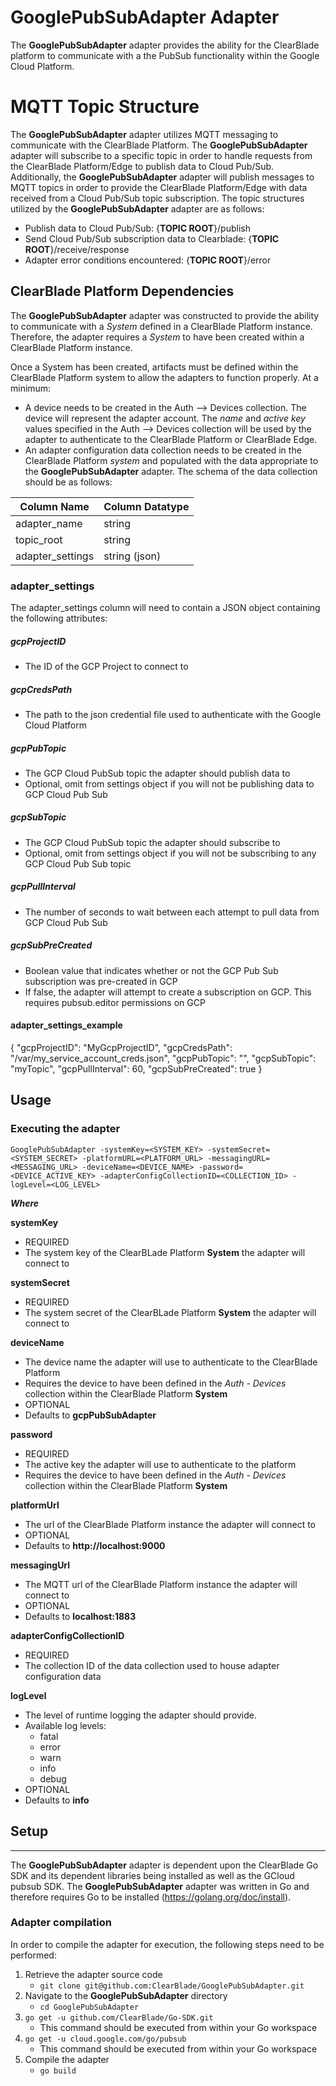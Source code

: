 # GooglePubSubAdapter Adapter

The __GooglePubSubAdapter__ adapter provides the ability for the ClearBlade platform to communicate with a the PubSub functionality within the Google Cloud Platform. 

# MQTT Topic Structure
The __GooglePubSubAdapter__ adapter utilizes MQTT messaging to communicate with the ClearBlade Platform. The __GooglePubSubAdapter__ adapter will subscribe to a specific topic in order to handle requests from the ClearBlade Platform/Edge to publish data to Cloud Pub/Sub. Additionally, the __GooglePubSubAdapter__ adapter will publish messages to MQTT topics in order to provide the ClearBlade Platform/Edge with data received from a Cloud Pub/Sub topic subscription. The topic structures utilized by the __GooglePubSubAdapter__ adapter are as follows:

  * Publish data to Cloud Pub/Sub: {__TOPIC ROOT__}/publish
  * Send Cloud Pub/Sub subscription data to Clearblade: {__TOPIC ROOT__}/receive/response
  * Adapter error conditions encountered: {__TOPIC ROOT__}/error


## ClearBlade Platform Dependencies
The __GooglePubSubAdapter__ adapter was constructed to provide the ability to communicate with a _System_ defined in a ClearBlade Platform instance. Therefore, the adapter requires a _System_ to have been created within a ClearBlade Platform instance.

Once a System has been created, artifacts must be defined within the ClearBlade Platform system to allow the adapters to function properly. At a minimum: 

  * A device needs to be created in the Auth --> Devices collection. The device will represent the adapter account. The _name_ and _active key_ values specified in the Auth --> Devices collection will be used by the adapter to authenticate to the ClearBlade Platform or ClearBlade Edge. 
  * An adapter configuration data collection needs to be created in the ClearBlade Platform _system_ and populated with the data appropriate to the __GooglePubSubAdapter__ adapter. The schema of the data collection should be as follows:


| Column Name      | Column Datatype |
| ---------------- | --------------- |
| adapter_name     | string          |
| topic_root       | string          |
| adapter_settings | string (json)   |

### adapter_settings
The adapter_settings column will need to contain a JSON object containing the following attributes:

##### gcpProjectID
* The ID of the GCP Project to connect to

##### gcpCredsPath
* The path to the json credential file used to authenticate with the Google Cloud Platform

##### gcpPubTopic
* The GCP Cloud PubSub topic the adapter should publish data to
* Optional, omit from settings object if you will not be publishing data to GCP Cloud Pub Sub

##### gcpSubTopic
* The GCP Cloud PubSub topic the adapter should subscribe to
* Optional, omit from settings object if you will not be subscribing to any GCP Cloud Pub Sub topic

##### gcpPullInterval
* The number of seconds to wait between each attempt to pull data from GCP Cloud Pub Sub

##### gcpSubPreCreated
* Boolean value that indicates whether or not the GCP Pub Sub subscription was pre-created in GCP
* If false, the adapter will attempt to create a subscription on GCP. This requires pubsub.editor permissions on GCP

#### adapter_settings_example
{
  "gcpProjectID": "MyGcpProjectID",
  "gcpCredsPath": "/var/my_service_account_creds.json",
  "gcpPubTopic": "",
  "gcpSubTopic": "myTopic",
  "gcpPullInterval": 60,
  "gcpSubPreCreated": true
}

## Usage

### Executing the adapter

`GooglePubSubAdapter -systemKey=<SYSTEM_KEY> -systemSecret=<SYSTEM_SECRET> -platformURL=<PLATFORM_URL> -messagingURL=<MESSAGING_URL> -deviceName=<DEVICE_NAME> -password=<DEVICE_ACTIVE_KEY> -adapterConfigCollectionID=<COLLECTION_ID> -logLevel=<LOG_LEVEL>`

   __*Where*__ 

   __systemKey__
  * REQUIRED
  * The system key of the ClearBLade Platform __System__ the adapter will connect to

   __systemSecret__
  * REQUIRED
  * The system secret of the ClearBLade Platform __System__ the adapter will connect to
   
   __deviceName__
  * The device name the adapter will use to authenticate to the ClearBlade Platform
  * Requires the device to have been defined in the _Auth - Devices_ collection within the ClearBlade Platform __System__
  * OPTIONAL
  * Defaults to __gcpPubSubAdapter__
   
   __password__
  * REQUIRED
  * The active key the adapter will use to authenticate to the platform
  * Requires the device to have been defined in the _Auth - Devices_ collection within the ClearBlade Platform __System__
   
   __platformUrl__
  * The url of the ClearBlade Platform instance the adapter will connect to
  * OPTIONAL
  * Defaults to __http://localhost:9000__

   __messagingUrl__
  * The MQTT url of the ClearBlade Platform instance the adapter will connect to
  * OPTIONAL
  * Defaults to __localhost:1883__

   __adapterConfigCollectionID__
  * REQUIRED 
  * The collection ID of the data collection used to house adapter configuration data

   __logLevel__
  * The level of runtime logging the adapter should provide.
  * Available log levels:
    * fatal
    * error
    * warn
    * info
    * debug
  * OPTIONAL
  * Defaults to __info__


## Setup
---
The __GooglePubSubAdapter__ adapter is dependent upon the ClearBlade Go SDK and its dependent libraries being installed as well as the GCloud pubsub SDK. The __GooglePubSubAdapter__ adapter was written in Go and therefore requires Go to be installed (https://golang.org/doc/install).


### Adapter compilation
In order to compile the adapter for execution, the following steps need to be performed:

 1. Retrieve the adapter source code  
    * ```git clone git@github.com:ClearBlade/GooglePubSubAdapter.git```
 2. Navigate to the __GooglePubSubAdapter__ directory  
    * ```cd GooglePubSubAdapter```
 3. ```go get -u github.com/ClearBlade/Go-SDK.git```
    * This command should be executed from within your Go workspace
 4. ```go get -u cloud.google.com/go/pubsub```
    * This command should be executed from within your Go workspace
 5. Compile the adapter
    * ```go build```



